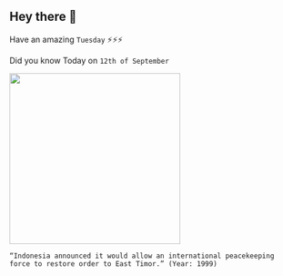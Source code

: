 ## Hey there 👋
Have an amazing `Tuesday` ⚡⚡⚡

Did you know Today on `12th of September`
 
 [<img src="https://blue.kumparan.com/image/upload/fl_progressive,fl_lossy,c_fill,q_auto:best,w_640/v1495119923/rr3zfdd5xlzjzjwowu8j.jpg" width="300" />](https://reliefweb.int/report/indonesia/report-security-council-mission-jakarta-and-dili-8-12-sep-1999) 
 ```
“Indonesia announced it would allow an international peacekeeping force to restore order to East Timor.” (Year: 1999)
```

